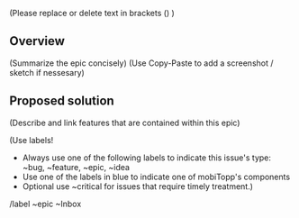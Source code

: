(Please replace or delete text in brackets () )

## Overview

(Summarize the epic concisely)
(Use Copy-Paste to add a screenshot / sketch if nessesary)


## Proposed solution

(Describe and link features that are contained within this epic)


(Use labels!
* Always use one of the following labels to indicate this issue's type: ~bug, ~feature, ~epic, ~idea
* Use one of the labels in blue to indicate one of mobiTopp's components
* Optional use ~critical for issues that require timely treatment.)

/label ~epic ~Inbox